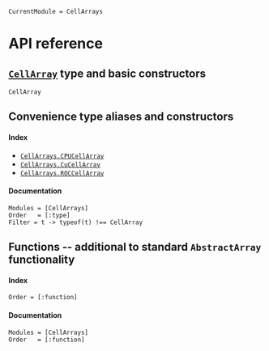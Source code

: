 ```@meta
CurrentModule = CellArrays
```

# API reference

## [`CellArray`](@ref) type and basic constructors
```@docs
CellArray
```


## Convenience type aliases and constructors
#### Index
* [`CellArrays.CPUCellArray`](@ref)
* [`CellArrays.CuCellArray`](@ref)
* [`CellArrays.ROCCellArray`](@ref)

#### Documentation
```@autodocs
Modules = [CellArrays]
Order   = [:type]
Filter = t -> typeof(t) !== CellArray
```


## Functions -- additional to standard `AbstractArray` functionality
#### Index
```@index
Order = [:function]
```
#### Documentation
```@autodocs
Modules = [CellArrays]
Order   = [:function]
```
